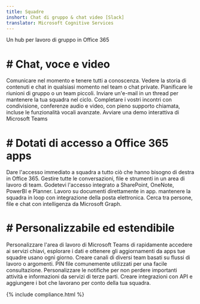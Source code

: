 ```yaml
---
title: Squadre
inshort: Chat di gruppo & chat video [Slack]
translator: Microsoft Cognitive Services
---
```



Un hub per lavoro di gruppo in Office 365 

# # Chat, voce e video
Comunicare nel momento e tenere tutti a conoscenza. Vedere la storia di contenuti e chat in qualsiasi momento nel team o chat private. Pianificare le riunioni di gruppo o un team piccoli. Inviare un'e-mail in un thread per mantenere la tua squadra nel ciclo. Completare i vostri incontri con condivisione, conferenze audio e video, con pieno supporto chiamata, incluse le funzionalità vocali avanzate. 
Avviare una demo interattiva di Microsoft Teams 

# # Dotati di accesso a Office 365 apps
Dare l'accesso immediato a squadra a tutto ciò che hanno bisogno di destra in Office 365. Gestire tutte le conversazioni, file e strumenti in un area di lavoro di team. Godetevi l'accesso integrato a SharePoint, OneNote, PowerBI e Planner. Lavoro su documenti direttamente in app. mantenere la squadra in loop con integrazione della posta elettronica. Cerca tra persone, file e chat con intelligenza da Microsoft Graph. 

# # Personalizzabile ed estendibile
Personalizzare l'area di lavoro di Microsoft Teams di rapidamente accedere ai servizi chiavi, esplorare i dati e ottenere gli aggiornamenti da apps tue squadre usano ogni giorno. Creare canali di diversi team basati su flussi di lavoro o argomenti. PIN file comunemente utilizzati per una facile consultazione. Personalizzare le notifiche per non perdere importanti attività e informazioni da servizi di terze parti. Creare integrazioni con API e aggiungere i bot che lavorano per conto della tua squadra. 




{% include compliance.html %}

